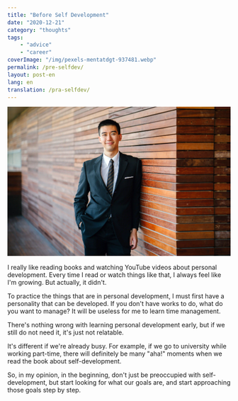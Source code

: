 ```yaml
---
title: "Before Self Development"
date: "2020-12-21"
category: "thoughts"
tags: 
    - "advice"
    - "career"
coverImage: "/img/pexels-mentatdgt-937481.webp"
permalink: /pre-selfdev/
layout: post-en
lang: en
translation: /pra-selfdev/
---
```


![](/img/pexels-mentatdgt-937481.webp)

I really like reading books and watching YouTube videos about personal development. Every time I read or watch things like that, I always feel like I'm growing. But actually, it didn't.

To practice the things that are in personal development, I must first have a personality that can be developed. If you don't have works to do, what do you want to manage? It will be useless for me to learn time management.

There's nothing wrong with learning personal development early, but if we still do not need it, it's just not relatable. 

It's different if we're already busy. For example, if we go to university while working part-time, there will definitely be many "aha!" moments when we read the book about self-development.

So, in my opinion, in the beginning, don't just be preoccupied with self-development, but start looking for what our goals are, and start approaching those goals step by step.